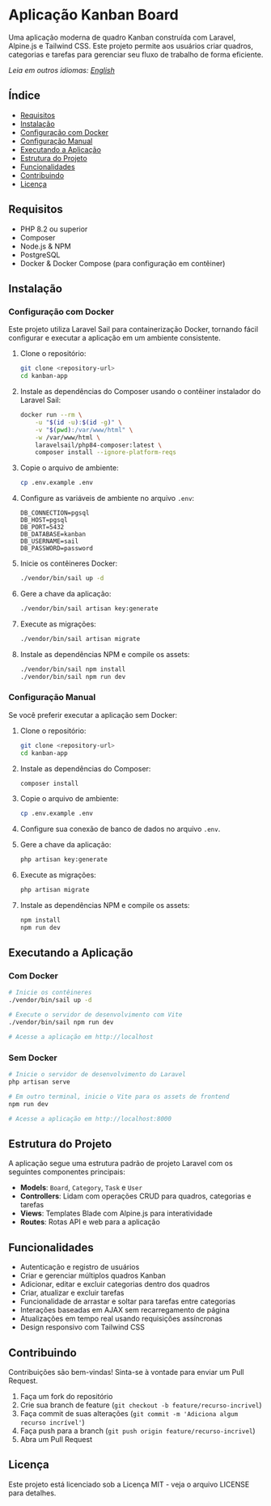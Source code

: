 # Aplicação Kanban Board

Uma aplicação moderna de quadro Kanban construída com Laravel, Alpine.js e Tailwind CSS. Este projeto permite aos usuários criar quadros, categorias e tarefas para gerenciar seu fluxo de trabalho de forma eficiente.

*Leia em outros idiomas: [English](README.md)*

## Índice

- [Requisitos](#requisitos)
- [Instalação](#instalação)
- [Configuração com Docker](#configuração-com-docker)
- [Configuração Manual](#configuração-manual)
- [Executando a Aplicação](#executando-a-aplicação)
- [Estrutura do Projeto](#estrutura-do-projeto)
- [Funcionalidades](#funcionalidades)
- [Contribuindo](#contribuindo)
- [Licença](#licença)

## Requisitos

- PHP 8.2 ou superior
- Composer
- Node.js & NPM
- PostgreSQL
- Docker & Docker Compose (para configuração em contêiner)

## Instalação

### Configuração com Docker

Este projeto utiliza Laravel Sail para containerização Docker, tornando fácil configurar e executar a aplicação em um ambiente consistente.

1. Clone o repositório:
   ```bash
   git clone <repository-url>
   cd kanban-app
   ```

2. Instale as dependências do Composer usando o contêiner instalador do Laravel Sail:
   ```bash
   docker run --rm \
       -u "$(id -u):$(id -g)" \
       -v "$(pwd):/var/www/html" \
       -w /var/www/html \
       laravelsail/php84-composer:latest \
       composer install --ignore-platform-reqs
   ```

3. Copie o arquivo de ambiente:
   ```bash
   cp .env.example .env
   ```

4. Configure as variáveis de ambiente no arquivo `.env`:
   ```
   DB_CONNECTION=pgsql
   DB_HOST=pgsql
   DB_PORT=5432
   DB_DATABASE=kanban
   DB_USERNAME=sail
   DB_PASSWORD=password
   ```

5. Inicie os contêineres Docker:
   ```bash
   ./vendor/bin/sail up -d
   ```

6. Gere a chave da aplicação:
   ```bash
   ./vendor/bin/sail artisan key:generate
   ```

7. Execute as migrações:
   ```bash
   ./vendor/bin/sail artisan migrate
   ```

8. Instale as dependências NPM e compile os assets:
   ```bash
   ./vendor/bin/sail npm install
   ./vendor/bin/sail npm run dev
   ```

### Configuração Manual

Se você preferir executar a aplicação sem Docker:

1. Clone o repositório:
   ```bash
   git clone <repository-url>
   cd kanban-app
   ```

2. Instale as dependências do Composer:
   ```bash
   composer install
   ```

3. Copie o arquivo de ambiente:
   ```bash
   cp .env.example .env
   ```

4. Configure sua conexão de banco de dados no arquivo `.env`.

5. Gere a chave da aplicação:
   ```bash
   php artisan key:generate
   ```

6. Execute as migrações:
   ```bash
   php artisan migrate
   ```

7. Instale as dependências NPM e compile os assets:
   ```bash
   npm install
   npm run dev
   ```

## Executando a Aplicação

### Com Docker

```bash
# Inicie os contêineres
./vendor/bin/sail up -d

# Execute o servidor de desenvolvimento com Vite
./vendor/bin/sail npm run dev

# Acesse a aplicação em http://localhost
```

### Sem Docker

```bash
# Inicie o servidor de desenvolvimento do Laravel
php artisan serve

# Em outro terminal, inicie o Vite para os assets de frontend
npm run dev

# Acesse a aplicação em http://localhost:8000
```

## Estrutura do Projeto

A aplicação segue uma estrutura padrão de projeto Laravel com os seguintes componentes principais:

- **Models**: `Board`, `Category`, `Task` e `User`
- **Controllers**: Lidam com operações CRUD para quadros, categorias e tarefas
- **Views**: Templates Blade com Alpine.js para interatividade
- **Routes**: Rotas API e web para a aplicação

## Funcionalidades

- Autenticação e registro de usuários
- Criar e gerenciar múltiplos quadros Kanban
- Adicionar, editar e excluir categorias dentro dos quadros
- Criar, atualizar e excluir tarefas
- Funcionalidade de arrastar e soltar para tarefas entre categorias
- Interações baseadas em AJAX sem recarregamento de página
- Atualizações em tempo real usando requisições assíncronas
- Design responsivo com Tailwind CSS

## Contribuindo

Contribuições são bem-vindas! Sinta-se à vontade para enviar um Pull Request.

1. Faça um fork do repositório
2. Crie sua branch de feature (`git checkout -b feature/recurso-incrivel`)
3. Faça commit de suas alterações (`git commit -m 'Adiciona algum recurso incrível'`)
4. Faça push para a branch (`git push origin feature/recurso-incrivel`)
5. Abra um Pull Request

## Licença

Este projeto está licenciado sob a Licença MIT - veja o arquivo LICENSE para detalhes. 
